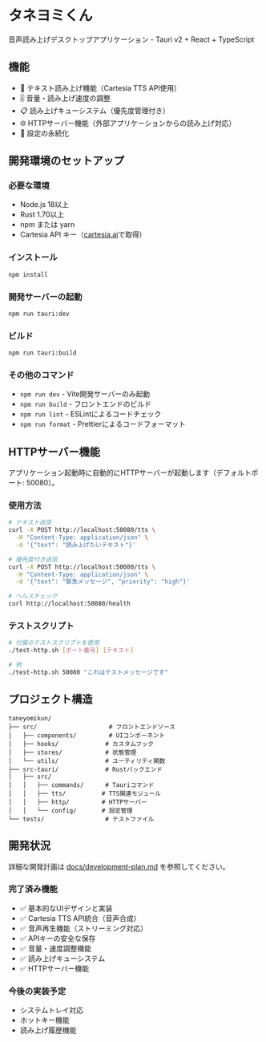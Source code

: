 # タネヨミくん

音声読み上げデスクトップアプリケーション - Tauri v2 + React + TypeScript

## 機能

- 📝 テキスト読み上げ機能（Cartesia TTS API使用）
- 🎚️ 音量・読み上げ速度の調整
- 📋 読み上げキューシステム（優先度管理付き）
- 🌐 HTTPサーバー機能（外部アプリケーションからの読み上げ対応）
- 💾 設定の永続化

## 開発環境のセットアップ

### 必要な環境
- Node.js 18以上
- Rust 1.70以上
- npm または yarn
- Cartesia API キー（[cartesia.ai](https://cartesia.ai)で取得）

### インストール
```bash
npm install
```

### 開発サーバーの起動
```bash
npm run tauri:dev
```

### ビルド
```bash
npm run tauri:build
```

### その他のコマンド
- `npm run dev` - Vite開発サーバーのみ起動
- `npm run build` - フロントエンドのビルド
- `npm run lint` - ESLintによるコードチェック
- `npm run format` - Prettierによるコードフォーマット

## HTTPサーバー機能

アプリケーション起動時に自動的にHTTPサーバーが起動します（デフォルトポート: 50080）。

### 使用方法

```bash
# テキスト送信
curl -X POST http://localhost:50080/tts \
  -H "Content-Type: application/json" \
  -d '{"text": "読み上げたいテキスト"}'

# 優先度付き送信
curl -X POST http://localhost:50080/tts \
  -H "Content-Type: application/json" \
  -d '{"text": "緊急メッセージ", "priority": "high"}'

# ヘルスチェック
curl http://localhost:50080/health
```

### テストスクリプト

```bash
# 付属のテストスクリプトを使用
./test-http.sh [ポート番号] [テキスト]

# 例
./test-http.sh 50080 "これはテストメッセージです"
```

## プロジェクト構造
```
taneyomikun/
├── src/                    # フロントエンドソース
│   ├── components/         # UIコンポーネント
│   ├── hooks/             # カスタムフック
│   ├── stores/            # 状態管理
│   └── utils/             # ユーティリティ関数
├── src-tauri/             # Rustバックエンド
│   ├── src/
│   │   ├── commands/      # Tauriコマンド
│   │   ├── tts/          # TTS関連モジュール
│   │   ├── http/         # HTTPサーバー
│   │   └── config/       # 設定管理
└── tests/                 # テストファイル
```

## 開発状況

詳細な開発計画は [docs/development-plan.md](docs/development-plan.md) を参照してください。

### 完了済み機能
- ✅ 基本的なUIデザインと実装
- ✅ Cartesia TTS API統合（音声合成）
- ✅ 音声再生機能（ストリーミング対応）
- ✅ APIキーの安全な保存
- ✅ 音量・速度調整機能
- ✅ 読み上げキューシステム
- ✅ HTTPサーバー機能

### 今後の実装予定
- システムトレイ対応
- ホットキー機能
- 読み上げ履歴機能